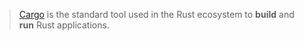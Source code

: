 > [Cargo](https://doc.rust-lang.org/cargo/) is the standard tool used in the Rust ecosystem to **build** and **run** Rust applications.

